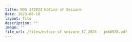 ```yaml
---
title: NOS 172023 Notice of Seizure
date: 2023-08-18
layout: file
description: ""
image: ""
file_url: /files/notice of seizure_17_2023 - jmk6978.pdf
---
```

